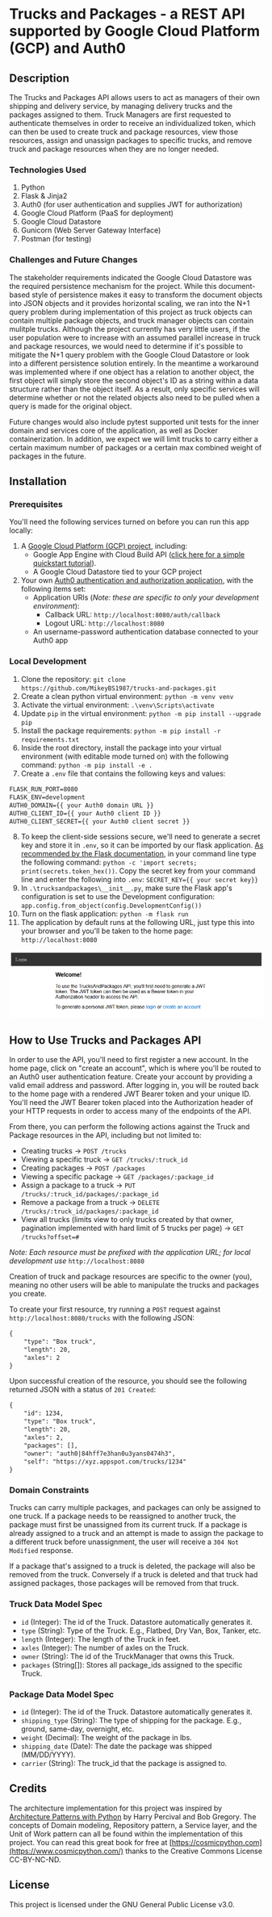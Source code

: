 # Trucks and Packages - a REST API supported by Google Cloud Platform (GCP) and Auth0
## Description
The Trucks and Packages API allows users to act as managers of their own shipping and delivery service, by managing delivery trucks and the packages assigned to them. Truck Managers are first requested to authenticate themselves in order to receive an individualized token, which can then be used to create truck and package resources, view those resources, assign and unassign packages to specific trucks, and remove truck and package resources when they are no longer needed.

### Technologies Used
1. Python
2. Flask & Jinja2
3. Auth0 (for user authentication and supplies JWT for authorization)
4. Google Cloud Platform (PaaS for deployment)
5. Google Cloud Datastore
6. Gunicorn (Web Server Gateway Interface)
7. Postman (for testing)

### Challenges and Future Changes
The stakeholder requirements indicated the Google Cloud Datastore was the required persistence mechanism for the project. While this document-based style of persistence makes it easy to transform the document objects into JSON objects and it provides horizontal scaling, we ran into the N+1 query problem during implementation of this project as truck objects can contain multiple package objects, and truck manager objects can contain mulitple trucks. Although the project currently has very little users, if the user population were to increase with an assumed parallel increase in truck and package resources, we would need to determine if it's possible to mitigate the N+1 query problem with the Google Cloud Datastore or look into a different persistence solution entirely. In the meantime a workaround was implemented where if one object has a relation to another object, the first object will simply store the second object's ID as a string within a data structure rather than the object itself. As a result, only specific services will determine whether or not the related objects also need to be pulled when a query is made for the original object.

Future changes would also include pytest supported unit tests for the inner domain and services core of the application, as well as Docker containerization. In addition, we expect we will limit trucks to carry either a certain maximum number of packages or a certain max combined weight of packages in the future.

## Installation
### Prerequisites
You'll need the following services turned on before you can run this app locally:
1. A [Google Cloud Platform (GCP) project](https://console.cloud.google.com/projectselector2/home), including:
    - Google App Engine with Cloud Build API ([click here for a simple quickstart tutorial](https://cloud.google.com/appengine/docs/standard/python3/create-app)).
    - A Google Cloud Datastore tied to your GCP project
2. Your own [Auth0 authentication and authorization application](https://auth0.com/), with the following items set:
    - Application URIs (*Note: these are specific to only your development environment*):
        - Callback URL: `http://localhost:8080/auth/callback`
        - Logout URL: `http://localhost:8080`
    - An username-password authentication database connected to your Auth0 app
### Local Development
1. Clone the repository: `git clone https://github.com/MikeyBS1987/trucks-and-packages.git`
2. Create a clean python virtual environment: `python -m venv venv`
3. Activate the virtual environment: `.\venv\Scripts\activate`
4. Update `pip` in the virtual environment: `python -m pip install --upgrade pip`
5. Install the package requirements: `python -m pip install -r requirements.txt`
6. Inside the root directory, install the package into your virtual environment (with editable mode turned on) with the following command: `python -m pip install -e .`
7. Create a `.env` file that contains the following keys and values:
```
FLASK_RUN_PORT=8080
FLASK_ENV=development
AUTH0_DOMAIN={{ your Auth0 domain URL }}
AUTH0_CLIENT_ID={{ your Auth0 client ID }}
AUTH0_CLIENT_SECRET={{ your Auth0 client secret }}
```
8. To keep the client-side sessions secure, we'll need to generate a secret key and store it in `.env`, so it can be imported by our flask application. [As recommended by the Flask documentation](https://flask.palletsprojects.com/en/2.1.x/config/), in your command line type the following command: `python -c 'import secrets; print(secrets.token_hex())`. Copy the secret key from your command line and enter the following into `.env`: `SECRET_KEY={{ your secret key}}`
8. In `.\trucksandpackages\__init__.py`, make sure the Flask app's configuration is set to use the Development configuration: `app.config.from_object(config.DevelopmentConfig())`
9. Turn on the flask application: `python -m flask run`
10. The application by default runs at the following URL, just type this into your browser and you'll be taken to the home page: `http://localhost:8080`
<kbd>
    <img src="docs/images/home.PNG" alt="home page" title="Home">
</kbd>

## How to Use Trucks and Packages API
In order to use the API, you'll need to first register a new account. In the home page, click on "create an account", which is where you'll be routed to an Auth0 user authentication feature. Create your account by providing a valid email address and password. After logging in, you will be routed back to the home page with a rendered JWT Bearer token and your unique ID. You'll need the JWT Bearer token placed into the Authorization header of your HTTP requests in order to access many of the endpoints of the API.

From there, you can perform the following actions against the Truck and Package resources in the API, including but not limited to:

- Creating trucks -> `POST /trucks`
- Viewing a specific truck -> `GET /trucks/:truck_id`
- Creating packages -> `POST /packages`
- Viewing a specific package -> `GET /packages/:package_id`
- Assign a package to a truck -> `PUT /trucks/:truck_id/packages/:package_id`
- Remove a package from a truck -> `DELETE /trucks/:truck_id/packages/:package_id`
- View all trucks (limits view to only trucks created by that owner, pagination implemented with hard limit of 5 trucks per page) -> `GET /trucks?offset=#`

*Note: Each resource must be prefixed with the application URL; for local development use* `http://localhost:8080`

Creation of truck and package resources are specific to the owner (you), meaning no other users will be able to manipulate the trucks and packages you create.

To create your first resource, try running a `POST` request against `http://localhost:8080/trucks` with the following JSON:

```
{
    "type": "Box truck",
    "length": 20,
    "axles": 2
}
```

Upon successful creation of the resource, you should see the following returned JSON with a status of `201 Created`:

```
{
    "id": 1234,
    "type": "Box truck",
    "length": 20,
    "axles": 2,
    "packages": [],
    "owner": "auth0|84hff7e3han0u3yans0474h3",
    "self": "https://xyz.appspot.com/trucks/1234"
}
```
### Domain Constraints
Trucks can carry multiple packages, and packages can only be assigned to one truck. If a package needs to be reassigned to another truck, the package must first be unassigned from its current truck. If a package is already assigned to a truck and an attempt is made to assign the package to a different truck before unassignment, the user will receive a `304 Not Modified` response.

If a package that's assigned to a truck is deleted, the package will also be removed from the truck. Conversely if a truck is deleted and that truck had assigned packages, those packages will be removed from that truck.

### Truck Data Model Spec
- `id` (Integer): The id of the Truck. Datastore automatically generates it.
- `type` (String): Type of the Truck. E.g., Flatbed, Dry Van, Box, Tanker, etc.
- `length` (Integer): The length of the Truck in feet.
- `axles` (Integer): The number of axles on the Truck.
- `owner` (String): The id of the TruckManager that owns this Truck.
- `packages` (String[]): Stores all package_ids assigned to the specific Truck.

### Package Data Model Spec
- `id` (Integer): The id of the Truck. Datastore automatically generates it.
- `shipping_type` (String): The type of shipping for the package. E.g., ground, same-day, overnight, etc.
- `weight` (Decimal): The weight of the package in lbs.
- `shipping_date` (Date): The date the package was shipped (MM/DD/YYYY).
- `carrier` (String): The truck_id that the package is assigned to.

## Credits
The architecture implementation for this project was inspired by [Architecture Patterns with Python](https://www.cosmicpython.com/) by Harry Percival and Bob Gregory. The concepts of Domain modeling, Repository pattern, a Service layer, and the Unit of Work pattern can all be found within the implementation of this project. You can read this great book for free at [https://cosmicpython.com](https://www.cosmicpython.com/) thanks to the Creative Commons License CC-BY-NC-ND.

## License
This project is licensed under the GNU General Public License v3.0.